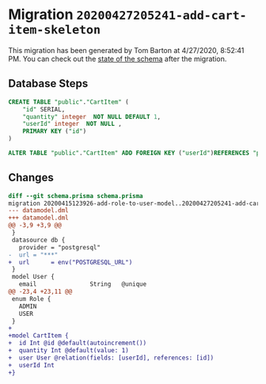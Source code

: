 # Migration `20200427205241-add-cart-item-skeleton`

This migration has been generated by Tom Barton at 4/27/2020, 8:52:41 PM.
You can check out the [state of the schema](./schema.prisma) after the migration.

## Database Steps

```sql
CREATE TABLE "public"."CartItem" (
    "id" SERIAL,
    "quantity" integer  NOT NULL DEFAULT 1,
    "userId" integer  NOT NULL ,
    PRIMARY KEY ("id")
) 

ALTER TABLE "public"."CartItem" ADD FOREIGN KEY ("userId")REFERENCES "public"."User"("id") ON DELETE CASCADE  ON UPDATE CASCADE
```

## Changes

```diff
diff --git schema.prisma schema.prisma
migration 20200415123926-add-role-to-user-model..20200427205241-add-cart-item-skeleton
--- datamodel.dml
+++ datamodel.dml
@@ -3,9 +3,9 @@
 }
 datasource db {
   provider = "postgresql"
-  url = "***"
+  url      = env("POSTGRESQL_URL")
 }
 model User {
   email               String   @unique
@@ -23,4 +23,11 @@
 enum Role {
   ADMIN
   USER
 }
+
+model CartItem {
+  id Int @id @default(autoincrement())
+  quantity Int @default(value: 1)
+  user User @relation(fields: [userId], references: [id])
+  userId Int
+}
```


